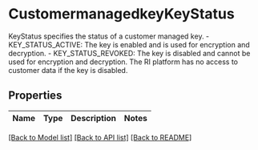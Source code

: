 # CustomermanagedkeyKeyStatus

KeyStatus specifies the status of a customer managed key.   - KEY_STATUS_ACTIVE: The key is enabled and is used for encryption and decryption.  - KEY_STATUS_REVOKED: The key is disabled and cannot be used for encryption and decryption. The RI platform has no access to customer data if the key is disabled.

## Properties

Name | Type | Description | Notes
------------ | ------------- | ------------- | -------------

[[Back to Model list]](../README.md#documentation-for-models) [[Back to API list]](../README.md#documentation-for-api-endpoints) [[Back to README]](../README.md)

